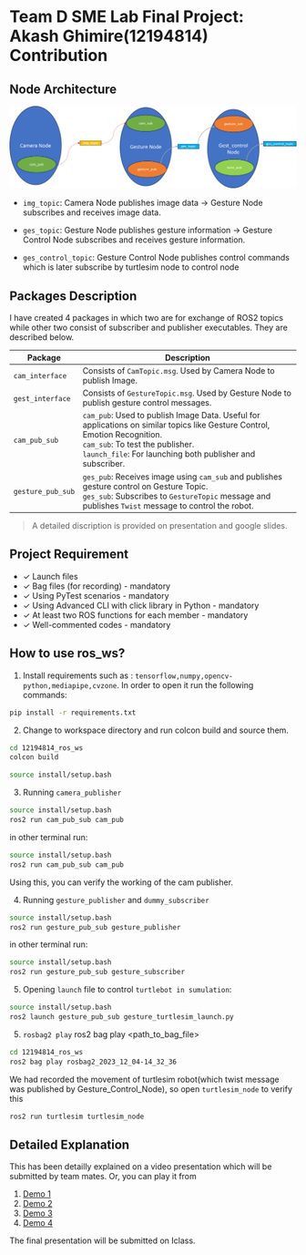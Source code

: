 # Team D SME Lab Final Project: Akash Ghimire(12194814) Contribution

## Node Architecture

<div align="center">
  <img src="images/final_project_arch.png" alt="images">
</div>

- `img_topic`: Camera Node publishes image data -> Gesture Node subscribes and receives image data.


- `ges_topic`: Gesture Node publishes gesture information -> Gesture Control Node subscribes and receives gesture information.


- `ges_control_topic`: Gesture Control Node publishes control commands which is later subscribe by turtlesim node to control node 

## Packages Description

I have created 4 packages in which two are for exchange of ROS2 topics while other two consist of subscriber and publisher executables.  They are described below. 


| Package         | Description |
| --------------- | ----------- |
| `cam_interface` | Consists of `CamTopic.msg`. Used by Camera Node to publish Image. |
| `gest_interface`| Consists of `GestureTopic.msg`. Used by Gesture Node to publish gesture control messages. |
| `cam_pub_sub`   | `cam_pub`: Used to publish Image Data. Useful for applications on similar topics like Gesture Control, Emotion Recognition.<br>`cam_sub`: To test the publisher.<br>`launch_file`: For launching both publisher and subscriber. |
| `gesture_pub_sub` | `ges_pub`: Receives image using `cam_sub` and publishes gesture control on Gesture Topic.<br>`ges_sub`: Subscribes to `GestureTopic` message and publishes `Twist` message to control the robot. |


> A detailed discription is provided on presentation and google slides. 


## Project Requirement

- ✓ Launch files
- ✓ Bag files (for recording) - mandatory
- ✓ Using PyTest scenarios - mandatory
- ✓ Using Advanced CLI with click library in Python - mandatory
- ✓ At least two ROS functions for each member - mandatory
- ✓ Well-commented codes - mandatory



## How to use ros_ws?

1. Install requirements such as : `tensorflow,numpy,opencv-python,mediapipe,cvzone`. In order to open it run the following commands: 
```bash
pip install -r requirements.txt
```

2. Change to workspace directory and run colcon build and source them. 
```bash
cd 12194814_ros_ws
colcon build
```

```bash
source install/setup.bash
```

3. Running `camera_publisher`
```bash
source install/setup.bash
ros2 run cam_pub_sub cam_pub
```

in other terminal run: 
```bash
source install/setup.bash
ros2 run cam_pub_sub cam_pub
```
Using this, you can verify the working of the cam publisher. 

4. Running `gesture_publisher` and `dummy_subscriber`

```bash
source install/setup.bash
ros2 run gesture_pub_sub gesture_publisher
```

in other terminal run: 
```bash
source install/setup.bash
ros2 run gesture_pub_sub gesture_subscriber
```

5. Opening `launch` file to control `turtlebot in sumulation`:
```bash
source install/setup.bash
ros2 launch gesture_pub_sub gesture_turtlesim_launch.py
```

5. `rosbag2 play`
ros2 bag play <path_to_bag_file>
```bash
cd 12194814_ros_ws
ros2 bag play rosbag2_2023_12_04-14_32_36
```
We had recorded the movement of turtlesim robot(which twist message was published by Gesture_Control_Node), so open `turtlesim_node` to verify this 

```bash
ros2 run turtlesim turtlesim_node
```

## Detailed Explanation

This has been detailly explained on a video presentation which will be submitted by team mates. Or, you can play it from


1. [Demo 1](https://www.youtube.com/watch?v=NtJKkORPFKY&ab_channel=AKASHGHIMIRE)
2. [Demo 2](https://www.youtube.com/watch?v=rDadLp9oBMs&ab_channel=AKASHGHIMIRE)
3. [Demo 3](https://www.youtube.com/watch?v=IUQ8O125wrE&ab_channel=AKASHGHIMIRE)
4. [Demo 4](https://www.youtube.com/watch?v=wnw1mWM6HAQ&ab_channel=AKASHGHIMIRE)

The final presentation will be submitted on Iclass.